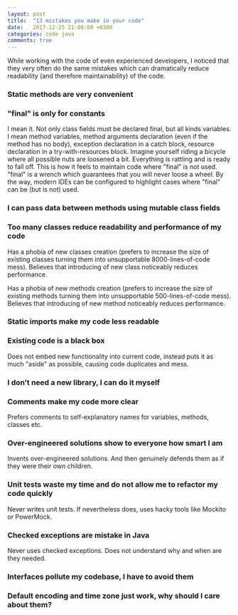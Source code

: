 ```yaml
---
layout: post
title:  "13 mistakes you make in your code"
date:   2017-12-25 21:00:00 +0300
categories: code java
comments: true
---
```


While working with the code of even experienced developers, I noticed that they very often do the same mistakes which can dramatically reduce readability (and therefore maintainability) of the code.

### Static methods are very convenient

### "final" is only for constants

I mean it. Not only class fields must be declared final, but all kinds variables. I mean method variables, method arguments declaration (even if the method has no body), exception declaration in a catch block, resource declaration in a try-with-resources block.
Imagine yourself riding a bicycle where all possible nuts are loosened a bit. Everything is rattling and is ready to fall off. This is how it feels to maintain code where "final" is not used. "final" is a wrench which guarantees that you will never loose a wheel.
By the way, modern IDEs can be configured to highlight cases where "final" can be (but is not) used.

### I can pass data between methods using mutable class fields

### Too many classes reduce readability and performance of my code

Has a phobia of new classes creation (prefers to increase the size of existing classes turning them into unsupportable 8000-lines-of-code mess). Believes that introducing of new class noticeably reduces performance.

Has a phobia of new methods creation (prefers to increase the size of existing methods turning them into unsupportable 500-lines-of-code mess). Believes that introducing of new method noticeably reduces performance.

### Static imports make my code less readable

### Existing code is a black box

Does not embed new functionality into current code, instead puts it as much "aside" as possible, causing code duplicates and mess.

### I don’t need a new library, I can do it myself

### Comments make my code more clear

Prefers comments to self-explanatory names for variables, methods, classes etc.

### Over-engineered solutions show to everyone how smart I am

Invents over-engineered solutions. And then genuinely defends them as if they were their own children.

### Unit tests waste my time and do not allow me to refactor my code quickly

Never writes unit tests. If nevertheless does, uses hacky tools like Mockito or PowerMock.

### Checked exceptions are mistake in Java

Never uses checked exceptions. Does not understand why and when are they needed.

### Interfaces pollute my codebase, I have to avoid them

### Default encoding and time zone just work, why should I care about them?
